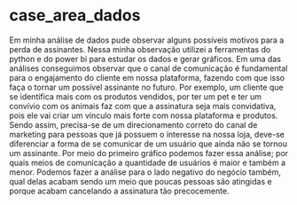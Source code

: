 # case_area_dados

Em minha análise de dados pude observar alguns possíveis motivos para a perda de assinantes. Nessa minha observação utilizei a ferramentas do python e do power bi para estudar os dados e gerar gráficos.
Em uma das análises conseguimos observar que o canal de comunicação é fundamental para o engajamento do cliente em nossa plataforma, fazendo com que isso faça o tornar um possível assinante no futuro. Por exemplo, um cliente que se identifica mais com os produtos vendidos, por ter um pet e ter um convívio com os animais faz com que a assinatura seja mais convidativa, pois ele vai criar um vínculo mais forte com nossa plataforma e produtos. Sendo assim, precisa-se de um direcionamento correto do canal de marketing para pessoas que já possuem o interesse na nossa loja, deve-se diferenciar a forma de se comunicar de um usuário que ainda não se tornou um assinante. Por meio do primeiro gráfico podemos fazer essa análise; por quais meios de comunicação a quantidade de usuários é maior e também a menor. Podemos fazer a análise para o lado negativo do negócio também, qual delas acabam sendo um meio que poucas pessoas são atingidas e porque acabam cancelando a assinatura tão precocemente.
